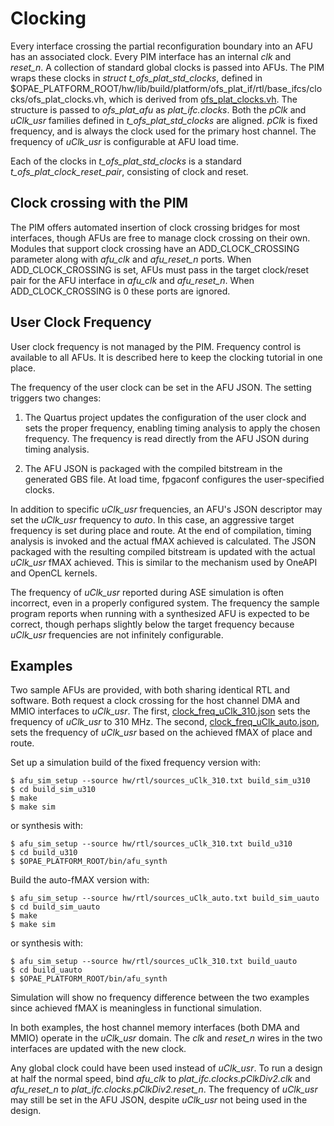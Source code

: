 # Clocking

Every interface crossing the partial reconfiguration boundary into an AFU has an associated clock. Every PIM interface has an internal *clk* and *reset_n*. A collection of standard global clocks is passed into AFUs. The PIM wraps these clocks in *struct t\_ofs\_plat\_std\_clocks*, defined in $OPAE\_PLATFORM\_ROOT/hw/lib/build/platform/ofs\_plat\_if/rtl/base\_ifcs/clocks/ofs\_plat\_clocks.vh, which is derived from [ofs\_plat\_clocks.vh](https://github.com/OPAE/ofs-platform-afu-bbb/blob/master/plat_if_develop/ofs_plat_if/src/rtl/base_ifcs/clocks/ofs_plat_clocks.vh). The structure is passed to *ofs\_plat\_afu* as *plat\_ifc.clocks*. Both the *pClk* and *uClk\_usr* families defined in *t\_ofs\_plat\_std\_clocks* are aligned. *pClk* is fixed frequency, and is always the clock used for the primary host channel. The frequency of *uClk\_usr* is configurable at AFU load time.

Each of the clocks in *t\_ofs\_plat\_std\_clocks* is a standard *t\_ofs\_plat\_clock\_reset\_pair*, consisting of clock and reset.

## Clock crossing with the PIM

The PIM offers automated insertion of clock crossing bridges for most interfaces, though AFUs are free to manage clock crossing on their own. Modules that support clock crossing have an ADD\_CLOCK\_CROSSING parameter along with *afu\_clk* and *afu\_reset\_n* ports. When ADD\_CLOCK\_CROSSING is set, AFUs must pass in the target clock/reset pair for the AFU interface in *afu\_clk* and *afu\_reset\_n*. When ADD\_CLOCK\_CROSSING is 0 these ports are ignored.

## User Clock Frequency

User clock frequency is not managed by the PIM. Frequency control is available to all AFUs. It is described here to keep the clocking tutorial in one place.

The frequency of the user clock can be set in the AFU JSON. The setting triggers two changes:

1. The Quartus project updates the configuration of the user clock and sets the proper frequency, enabling timing analysis to apply the chosen frequency. The frequency is read directly from the AFU JSON during timing analysis.

2. The AFU JSON is packaged with the compiled bitstream in the generated GBS file. At load time, fpgaconf configures the user-specified clocks.

In addition to specific *uClk\_usr* frequencies, an AFU's JSON descriptor may set the *uClk\_usr* frequency to *auto*. In this case, an aggressive target frequency is set during place and route. At the end of compilation, timing analysis is invoked and the actual fMAX achieved is calculated. The JSON packaged with the resulting compiled bitstream is updated with the actual *uClk\_usr* fMAX achieved. This is similar to the mechanism used by OneAPI and OpenCL kernels.

The frequency of *uClk\_usr* reported during ASE simulation is often incorrect, even in a properly configured system. The frequency the sample program reports when running with a synthesized AFU is expected to be correct, though perhaps slightly below the target frequency because *uClk\_usr* frequencies are not infinitely configurable.

## Examples

Two sample AFUs are provided, with both sharing identical RTL and software. Both request a clock crossing for the host channel DMA and MMIO interfaces to *uClk\_usr*. The first, [clock\_freq\_uClk\_310.json](hw/rtl/clock_freq_uClk_310.json) sets the frequency of *uClk\_usr* to 310 MHz. The second, [clock\_freq\_uClk\_auto.json](hw/rtl/clock_freq_uClk_auto.json), sets the frequency of *uClk\_usr* based on the achieved fMAX of place and route.

Set up a simulation build of the fixed frequency version with:

```console
$ afu_sim_setup --source hw/rtl/sources_uClk_310.txt build_sim_u310
$ cd build_sim_u310
$ make
$ make sim
```

or synthesis with:

```console
$ afu_sim_setup --source hw/rtl/sources_uClk_310.txt build_u310
$ cd build_u310
$ $OPAE_PLATFORM_ROOT/bin/afu_synth
```

Build the auto-fMAX version with:

```console
$ afu_sim_setup --source hw/rtl/sources_uClk_auto.txt build_sim_uauto
$ cd build_sim_uauto
$ make
$ make sim
```

or synthesis with:

```console
$ afu_sim_setup --source hw/rtl/sources_uClk_310.txt build_uauto
$ cd build_uauto
$ $OPAE_PLATFORM_ROOT/bin/afu_synth
```

Simulation will show no frequency difference between the two examples since achieved fMAX is meaningless in functional simulation.

In both examples, the host channel memory interfaces (both DMA and MMIO) operate in the *uClk\_usr* domain. The *clk* and *reset\_n* wires in the two interfaces are updated with the new clock.

Any global clock could have been used instead of *uClk\_usr*. To run a design at half the normal speed, bind *afu\_clk* to *plat\_ifc.clocks.pClkDiv2.clk* and *afu\_reset\_n* to *plat\_ifc.clocks.pClkDiv2.reset_n*. The frequency of *uClk\_usr* may still be set in the AFU JSON, despite *uClk\_usr* not being used in the design.